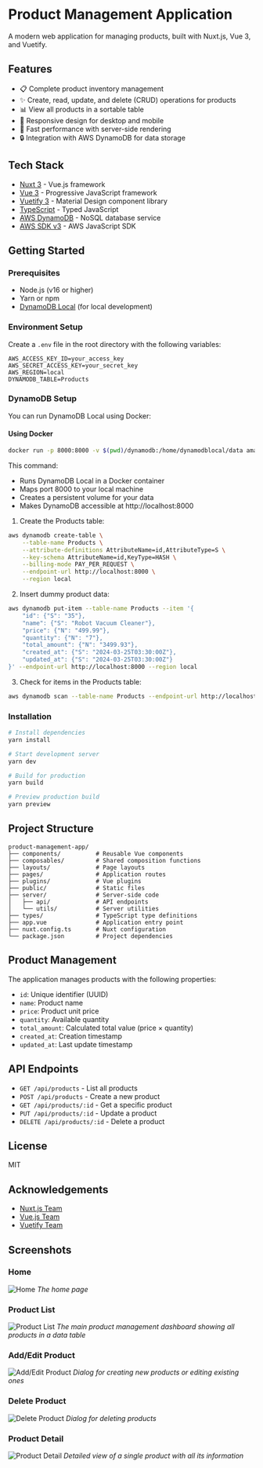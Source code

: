 # Product Management Application

A modern web application for managing products, built with Nuxt.js, Vue 3, and Vuetify.

## Features

- 📋 Complete product inventory management
- ✨ Create, read, update, and delete (CRUD) operations for products
- 📊 View all products in a sortable table
- 📱 Responsive design for desktop and mobile
- 🚀 Fast performance with server-side rendering
- 🔒 Integration with AWS DynamoDB for data storage

## Tech Stack

- [Nuxt 3](https://nuxt.com/) - Vue.js framework
- [Vue 3](https://vuejs.org/) - Progressive JavaScript framework
- [Vuetify 3](https://vuetifyjs.com/) - Material Design component library
- [TypeScript](https://www.typescriptlang.org/) - Typed JavaScript
- [AWS DynamoDB](https://aws.amazon.com/dynamodb/) - NoSQL database service
- [AWS SDK v3](https://docs.aws.amazon.com/sdk-for-javascript/v3/developer-guide/welcome.html) - AWS JavaScript SDK

## Getting Started

### Prerequisites

- Node.js (v16 or higher)
- Yarn or npm
- [DynamoDB Local](https://docs.aws.amazon.com/amazondynamodb/latest/developerguide/DynamoDBLocal.html) (for local development)

### Environment Setup

Create a `.env` file in the root directory with the following variables:

```
AWS_ACCESS_KEY_ID=your_access_key
AWS_SECRET_ACCESS_KEY=your_secret_key
AWS_REGION=local
DYNAMODB_TABLE=Products
```

### DynamoDB Setup

You can run DynamoDB Local using Docker:

#### Using Docker

```bash
docker run -p 8000:8000 -v $(pwd)/dynamodb:/home/dynamodblocal/data amazon/dynamodb-local -jar DynamoDBLocal.jar -dbPath /home/dynamodblocal/data
```

This command:

- Runs DynamoDB Local in a Docker container
- Maps port 8000 to your local machine
- Creates a persistent volume for your data
- Makes DynamoDB accessible at http://localhost:8000

1. Create the Products table:

```bash
aws dynamodb create-table \
    --table-name Products \
    --attribute-definitions AttributeName=id,AttributeType=S \
    --key-schema AttributeName=id,KeyType=HASH \
    --billing-mode PAY_PER_REQUEST \
    --endpoint-url http://localhost:8000 \
    --region local
```

2. Insert dummy product data:

```bash
aws dynamodb put-item --table-name Products --item '{
    "id": {"S": "35"},
    "name": {"S": "Robot Vacuum Cleaner"},
    "price": {"N": "499.99"},
    "quantity": {"N": "7"},
    "total_amount": {"N": "3499.93"},
    "created_at": {"S": "2024-03-25T03:30:00Z"},
    "updated_at": {"S": "2024-03-25T03:30:00Z"}
}' --endpoint-url http://localhost:8000 --region local
```

3. Check for items in the Products table:

```bash
aws dynamodb scan --table-name Products --endpoint-url http://localhost:8000 --region local
```

### Installation

```bash
# Install dependencies
yarn install

# Start development server
yarn dev

# Build for production
yarn build

# Preview production build
yarn preview
```

## Project Structure

```
product-management-app/
├── components/          # Reusable Vue components
├── composables/         # Shared composition functions
├── layouts/             # Page layouts
├── pages/               # Application routes
├── plugins/             # Vue plugins
├── public/              # Static files
├── server/              # Server-side code
│   ├── api/             # API endpoints
│   └── utils/           # Server utilities
├── types/               # TypeScript type definitions
├── app.vue              # Application entry point
├── nuxt.config.ts       # Nuxt configuration
└── package.json         # Project dependencies
```

## Product Management

The application manages products with the following properties:

- `id`: Unique identifier (UUID)
- `name`: Product name
- `price`: Product unit price
- `quantity`: Available quantity
- `total_amount`: Calculated total value (price × quantity)
- `created_at`: Creation timestamp
- `updated_at`: Last update timestamp

## API Endpoints

- `GET /api/products` - List all products
- `POST /api/products` - Create a new product
- `GET /api/products/:id` - Get a specific product
- `PUT /api/products/:id` - Update a product
- `DELETE /api/products/:id` - Delete a product

## License

MIT

## Acknowledgements

- [Nuxt.js Team](https://nuxt.com/)
- [Vue.js Team](https://vuejs.org/)
- [Vuetify Team](https://vuetifyjs.com/)

## Screenshots

### Home

![Home](public/screenshots/home.png)
_The home page_

### Product List

![Product List](public/screenshots/product-list.png)
_The main product management dashboard showing all products in a data table_

### Add/Edit Product

![Add/Edit Product](public/screenshots/product-form.png)
_Dialog for creating new products or editing existing ones_

### Delete Product

![Delete Product](public/screenshots/product-delete.png)
_Dialog for deleting products_

### Product Detail

![Product Detail](public/screenshots/product-details.png)
_Detailed view of a single product with all its information_
